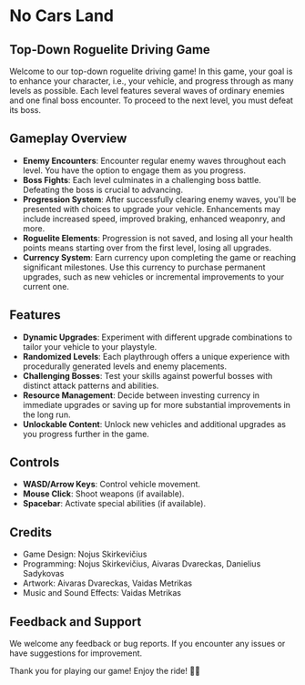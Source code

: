 # No Cars Land

## Top-Down Roguelite Driving Game

Welcome to our top-down roguelite driving game! In this game, your goal is to enhance your character, i.e., your vehicle, and progress through as many levels as possible. Each level features several waves of ordinary enemies and one final boss encounter. To proceed to the next level, you must defeat its boss.

## Gameplay Overview

- **Enemy Encounters**: Encounter regular enemy waves throughout each level. You have the option to engage them as you progress.
- **Boss Fights**: Each level culminates in a challenging boss battle. Defeating the boss is crucial to advancing.
- **Progression System**: After successfully clearing enemy waves, you'll be presented with choices to upgrade your vehicle. Enhancements may include increased speed, improved braking, enhanced weaponry, and more.
- **Roguelite Elements**: Progression is not saved, and losing all your health points means starting over from the first level, losing all upgrades.
- **Currency System**: Earn currency upon completing the game or reaching significant milestones. Use this currency to purchase permanent upgrades, such as new vehicles or incremental improvements to your current one.

## Features

- **Dynamic Upgrades**: Experiment with different upgrade combinations to tailor your vehicle to your playstyle.
- **Randomized Levels**: Each playthrough offers a unique experience with procedurally generated levels and enemy placements.
- **Challenging Bosses**: Test your skills against powerful bosses with distinct attack patterns and abilities.
- **Resource Management**: Decide between investing currency in immediate upgrades or saving up for more substantial improvements in the long run.
- **Unlockable Content**: Unlock new vehicles and additional upgrades as you progress further in the game.

## Controls

- **WASD/Arrow Keys**: Control vehicle movement.
- **Mouse Click**: Shoot weapons (if available).
- **Spacebar**: Activate special abilities (if available).

## Credits

- Game Design: Nojus Skirkevičius
- Programming: Nojus Skirkevičius, Aivaras Dvareckas, Danielius Sadykovas
- Artwork: Aivaras Dvareckas, Vaidas Metrikas
- Music and Sound Effects: Vaidas Metrikas

## Feedback and Support

We welcome any feedback or bug reports. If you encounter any issues or have suggestions for improvement.

Thank you for playing our game! Enjoy the ride! 🚗💨
